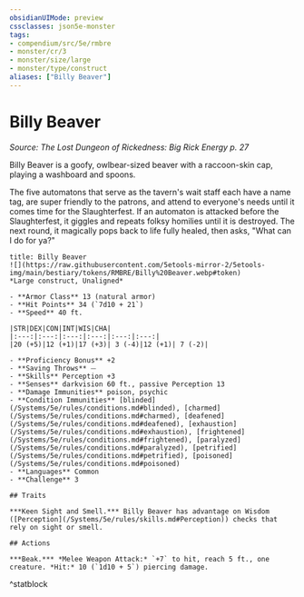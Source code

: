 ```yaml
---
obsidianUIMode: preview
cssclasses: json5e-monster
tags:
- compendium/src/5e/rmbre
- monster/cr/3
- monster/size/large
- monster/type/construct
aliases: ["Billy Beaver"]
---
```

# Billy Beaver
*Source: The Lost Dungeon of Rickedness: Big Rick Energy p. 27*  

Billy Beaver is a goofy, owlbear-sized beaver with a raccoon-skin cap, playing a washboard and spoons.

The five automatons that serve as the tavern's wait staff each have a name tag, are super friendly to the patrons, and attend to everyone's needs until it comes time for the Slaughterfest. If an automaton is attacked before the Slaughterfest, it giggles and repeats folksy homilies until it is destroyed. The next round, it magically pops back to life fully healed, then asks, "What can I do for ya?"

```ad-statblock
title: Billy Beaver
![](https://raw.githubusercontent.com/5etools-mirror-2/5etools-img/main/bestiary/tokens/RMBRE/Billy%20Beaver.webp#token)
*Large construct, Unaligned*

- **Armor Class** 13 (natural armor)
- **Hit Points** 34 (`7d10 + 21`)
- **Speed** 40 ft.

|STR|DEX|CON|INT|WIS|CHA|
|:---:|:---:|:---:|:---:|:---:|:---:|
|20 (+5)|12 (+1)|17 (+3)| 3 (-4)|12 (+1)| 7 (-2)|

- **Proficiency Bonus** +2
- **Saving Throws** ⏤
- **Skills** Perception +3
- **Senses** darkvision 60 ft., passive Perception 13
- **Damage Immunities** poison, psychic
- **Condition Immunities** [blinded](/Systems/5e/rules/conditions.md#blinded), [charmed](/Systems/5e/rules/conditions.md#charmed), [deafened](/Systems/5e/rules/conditions.md#deafened), [exhaustion](/Systems/5e/rules/conditions.md#exhaustion), [frightened](/Systems/5e/rules/conditions.md#frightened), [paralyzed](/Systems/5e/rules/conditions.md#paralyzed), [petrified](/Systems/5e/rules/conditions.md#petrified), [poisoned](/Systems/5e/rules/conditions.md#poisoned)
- **Languages** Common
- **Challenge** 3

## Traits

***Keen Sight and Smell.*** Billy Beaver has advantage on Wisdom ([Perception](/Systems/5e/rules/skills.md#Perception)) checks that rely on sight or smell.

## Actions

***Beak.*** *Melee Weapon Attack:* `+7` to hit, reach 5 ft., one creature. *Hit:* 10 (`1d10 + 5`) piercing damage.
```
^statblock